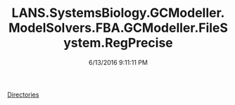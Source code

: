 ﻿---
title: LANS.SystemsBiology.GCModeller.ModelSolvers.FBA.GCModeller.FileSystem.RegPrecise
date: 6/13/2016 9:11:11 PM
---

[Directories](T-LANS.SystemsBiology.GCModeller.ModelSolvers.FBA.GCModeller.FileSystem.RegPrecise.Directories.html)
